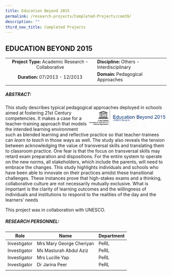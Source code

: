 ```yaml
---
title: Education Beyond 2015
permalink: /research-projects/Completed-Projects/com39/
description: ""
third_nav_title: Completed Projects
---
```

## EDUCATION BEYOND 2015

|   |   |
|:-:|---|
| **Project Type:** Academic Research - Collaborative  |**Discipline:** Others - Interdisciplinary   |
| **Duration:** 07/2013 - 12/2013  | **Domain:** Pedagogical Approaches  |
|   |   |

##### ABSTRACT:

This study describes typical pedagogical approaches deployed in schools aimed at fostering 21st Century
<img src="/images/unesco bangkok education logo.png" style="width:49%" align=right>
competencies. It makes a case for a teacher-training approach that models the intended learning environment such as blended learning and reflective practice so that teacher-trainees can _learn to teach_ in those ways as well. The study also reveals the tension between acknowledging the value of transversal skills and translating them to classroom practice. One fear is that the focus on transversal skills may retard exam preparation and dispositions. For the entire system to operate on the new norms, all stakeholders, which include the parents, will need to embrace the changes. This study highlights individuals and schools who have been able to innovate on their practices amidst these transitional challenges. These instances prove that high-stakes exams and a thinking, collaborative culture are not necessarily mutually exclusive. What is important is the clarity of learning outcomes and the willingness of individuals and institutions to respond to the realities of the day and the learners’ needs

This project was in collaboration with UNESCO.

##### RESEARCH PERSONNEL:

|  Role | Name  | Department  |
|:-:|---|---|
| Investigator  | Mrs Mary George Cheriyan  | PeRL  |
| Investigator  |  Ms Masturah Abdul Aziz | PeRL  |
|  Investigator | Mrs Lucille Yap  | PeRL  |
| Investigator  | Dr Jarina Peer  | PeRL  |
|   |   |   |
